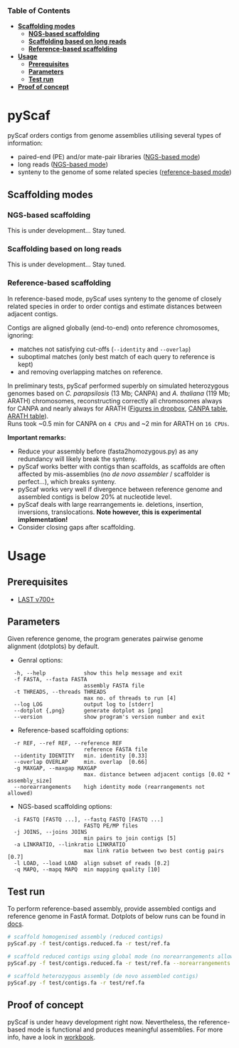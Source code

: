 ### Table of Contents
- **[Scaffolding modes](#scaffolding-modes)**
  - **[NGS-based scaffolding](#ngs-based-scaffolding)**
  - **[Scaffolding based on long reads](#scaffolding-based-on-long-reads)**
  - **[Reference-based scaffolding](#reference-based-scaffolding)**
- **[Usage](#usage)**
  - **[Prerequisites](#prerequisites)**  
  - **[Parameters](#parameters)**  
  - **[Test run](#test-run)**  
- **[Proof of concept](#proof-of-concept)**

# pyScaf

pyScaf orders contigs from genome assemblies utilising several types of information:
- paired-end (PE) and/or mate-pair libraries ([NGS-based mode](#ngs-based-scaffolding))
- long reads ([NGS-based mode](#scaffolding-based-on-long-reads))
- synteny to the genome of some related species ([reference-based mode](#reference-based-scaffolding))

## Scaffolding modes

### NGS-based scaffolding
This is under development... Stay tuned. 

### Scaffolding based on long reads
This is under development... Stay tuned.

### Reference-based scaffolding
In reference-based mode, pyScaf uses synteny to the genome of closely related species in order to order contigs and estimate distances between adjacent contigs.

Contigs are aligned globally (end-to-end) onto reference chromosomes, ignoring:
- matches not satisfying cut-offs (`--identity` and `--overlap`)
- suboptimal matches (only best match of each query to reference is kept) 
- and removing overlapping matches on reference. 

In preliminary tests, pyScaf performed superbly on simulated heterozygous genomes based on *C. parapsilosis* (13 Mb; CANPA) and *A. thaliana* (119 Mb; ARATH) chromosomes, reconstructing correctly all chromosomes always for CANPA and nearly always for ARATH ([Figures in dropbox](https://www.dropbox.com/sh/bb7lwggo40xrwtc/AAAZ7pByVQQQ-WhUXZVeJaZVa/pyScaf?dl=0), [CANPA table](https://docs.google.com/spreadsheets/d/1InBExy-qKDLj-upd8tlPItVSKc4mLepZjZxB31ii9OY/edit#gid=2036953672), [ARATH table](https://docs.google.com/spreadsheets/d/1InBExy-qKDLj-upd8tlPItVSKc4mLepZjZxB31ii9OY/edit#gid=1920757821)).  
Runs took ~0.5 min for CANPA on `4 CPUs` and ~2 min for ARATH on `16 CPUs`. 

**Important remarks:**
- Reduce your assembly before (fasta2homozygous.py) as any redundancy will likely break the synteny.
- pyScaf works better with contigs than scaffolds, as scaffolds are often affected by mis-assemblies (no *de novo assembler* / scaffolder is perfect...), which breaks synteny. 
- pyScaf works very well if divergence between reference genome and assembled contigs is below 20% at nucleotide level. 
- pyScaf deals with large rearrangements ie. deletions, insertion, inversions, translocations. **Note however, this is experimental implementation!**
- Consider closing gaps after scaffolding. 

# Usage

## Prerequisites
- [LAST v700+](http://last.cbrc.jp/)

## Parameters

Given reference genome, the program generates pairwise genome alignment (dotplots) by default. 

- Genral options:
```
  -h, --help            show this help message and exit
  -f FASTA, --fasta FASTA
                        assembly FASTA file
  -t THREADS, --threads THREADS
                        max no. of threads to run [4]
  --log LOG             output log to [stderr]
  --dotplot {,png}      generate dotplot as [png]
  --version             show program's version number and exit
```
- Reference-based scaffolding options:
```
  -r REF, --ref REF, --reference REF
                        reference FASTA file
  --identity IDENTITY   min. identity [0.33]
  --overlap OVERLAP     min. overlap  [0.66]
  -g MAXGAP, --maxgap MAXGAP
                        max. distance between adjacent contigs [0.02 * assembly_size]
  --norearrangements    high identity mode (rearrangements not allowed)
```
- NGS-based scaffolding options:
```
  -i FASTQ [FASTQ ...], --fastq FASTQ [FASTQ ...]
                        FASTQ PE/MP files
  -j JOINS, --joins JOINS
                        min pairs to join contigs [5]
  -a LINKRATIO, --linkratio LINKRATIO
                        max link ratio between two best contig pairs [0.7]
  -l LOAD, --load LOAD  align subset of reads [0.2]
  -q MAPQ, --mapq MAPQ  min mapping quality [10]
```

## Test run
To perform reference-based assembly, provide assembled contigs and reference genome in FastA format.
Dotplots of below runs can be found in [docs](/docs). 

```bash
# scaffold homogenised assembly (reduced contigs)
pyScaf.py -f test/contigs.reduced.fa -r test/ref.fa

# scaffold reduced contigs using global mode (no norearrangements allowed)
pyScaf.py -f test/contigs.reduced.fa -r test/ref.fa --norearrangements

# scaffold heterozygous assembly (de novo assembled contigs)
pyScaf.py -f test/contigs.fa -r test/ref.fa

```

## Proof of concept
pyScaf is under heavy development right now.
Nevertheless, the reference-based mode is functional and produces meaningful assemblies.
For more info, have a look in [workbook](https://docs.google.com/document/d/1WNw6FYZXNI2sKJ1hBZ0LI9CWJSQ-BTQID7jL9lLvYaA/edit?usp=sharing).

